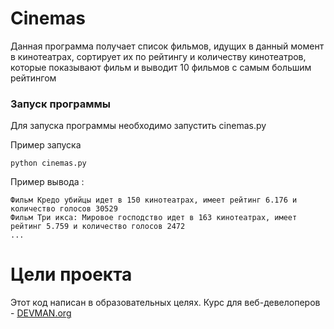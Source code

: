 # Cinemas

Данная программа получает список фильмов, идущих в данный момент в кинотеатрах,
сортирует их по рейтингу и количеству кинотеатров, которые показывают фильм и
выводит 10 фильмов с самым большим рейтингом

### Запуск программы

Для запуска программы необходимо запустить cinemas.py

Пример запуска

```
python cinemas.py
```

Пример вывода :

```
Фильм Кредо убийцы идет в 150 кинотеатрах, имеет рейтинг 6.176 и количество голосов 30529
Фильм Три икса: Мировое господство идет в 163 кинотеатрах, имеет рейтинг 5.759 и количество голосов 2472
...
```

# Цели проекта

Этот код написан в образовательных целях. Курс для веб-девелоперов - [DEVMAN.org](https://devman.org)
